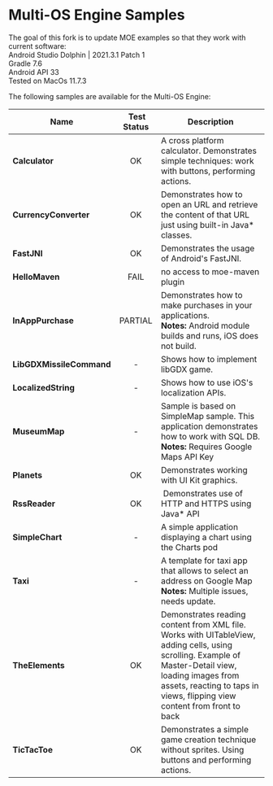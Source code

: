 Multi-OS Engine Samples
=======================

The goal of this fork is to update MOE examples so that they work with current software:  
Android Studio Dolphin | 2021.3.1 Patch 1  
Gradle 7.6  
Android API 33  
Tested on MacOs 11.7.3  

The following samples are available for the Multi-OS Engine:

| Name | Test Status | Description |
|------|:-----------:|-------------|
| **Calculator** | OK | A cross platform calculator. Demonstrates simple techniques: work with buttons, performing actions. |
| **CurrencyConverter** | OK | Demonstrates how to open an URL and retrieve the content of that URL just using built-in Java* classes. |
| **FastJNI** | OK | Demonstrates the usage of Android's FastJNI. |
| **HelloMaven** | FAIL | no access to moe-maven plugin |
| **InAppPurchase** | PARTIAL | Demonstrates how to make purchases in your applications. <br />**Notes:** Android module builds and runs, iOS does not build. |
| **LibGDXMissileCommand** | - | Shows how to implement libGDX game. |
| **LocalizedString** | - | Shows how to use iOS's localization APIs. |
| **MuseumMap** | - | Sample is based on SimpleMap sample. This application demonstrates how to work with SQL DB. <br />**Notes:** Requires Google Maps API Key |
| **Planets** | OK | Demonstrates working with UI Kit graphics. |
| **RssReader** | OK | Demonstrates use of HTTP and HTTPS using Java* API |
| **SimpleChart** | - | A simple application displaying a chart using the Charts pod |
| **Taxi** | - | A template for taxi app that allows to select an address on Google Map <br />**Notes:** Multiple issues, needs update. |
| **TheElements** |OK | Demonstrates reading content from XML file. Works with UITableView, adding cells, using scrolling. Example of Master-Detail view, loading images from assets, reacting to taps in views, flipping view content from front to back |
| **TicTacToe** | OK | Demonstrates a simple game creation technique without  sprites. Using buttons and performing actions. |
